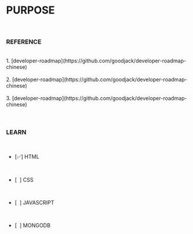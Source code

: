 # PURPOSE
<br/>

### REFERENCE

<br/>
 1. [developer-roadmap](https://github.com/goodjack/developer-roadmap-chinese) <br/>
<br/>
 2. [developer-roadmap](https://github.com/goodjack/developer-roadmap-chinese) <br/>
<br/>
 3. [developer-roadmap](https://github.com/goodjack/developer-roadmap-chinese) <br/>
<br/>
<br/>

### LEARN<br/>

<br/>

 - [✅] HTML<br/>

<br/>

 - [&nbsp; ] CSS<br/>

<br/>

 - [&nbsp; ] JAVASCRIPT<br/>

<br/>

 - [&nbsp; ] MONGODB<br/>



<br/>
